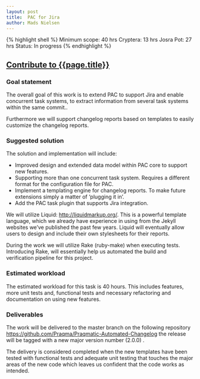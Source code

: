 ```yaml
---
layout: post
title:  PAC for Jira
author: Mads Nielsen
---
```



{% highlight shell %}
Minimum scope:   40 hrs
Cryptera:        13 hrs
Josra Pot:       27 hrs
Status:          In progress
{% endhighlight %}

## [Contribute to {{page.title}}](/sow/)

### Goal statement

The overall goal of this work is to extend PAC to support Jira and enable concurrent task systems, to extract information from several task systems within the same commit..

Furthermore we will support changelog reports based on templates to easily customize the changelog reports.

### Suggested solution

The solution and implementation will include:

- Improved design and extended data model within PAC core to support new features.
- Supporting more than one concurrent task system. Requires a different format for the configuration file for PAC.
- Implement a templating engine for changelog reports. To make future extensions simply a matter of ‘plugging it in’.
- Add the PAC task plugin that supports Jira integration.

We will utilize Liquid: http://liquidmarkup.org/. This is a powerful template language, which we already have experience in using from the Jekyll websites we’ve published the past few years. Liquid will eventually allow users to design and include  their own stylesheets for their reports.

During the work we will utilize Rake (ruby-make) when executing tests. Introducing Rake, will essentially help us automated the build and verification pipeline for this project.


### Estimated workload

The estimated workload for this task is 40 hours. This includes features, more unit tests and, functional tests and necessary refactoring and documentation on using new features.

### Deliverables

The work will be delivered to the master branch on the following repository
https://github.com/Praqma/Praqmatic-Automated-Changelog the release will be tagged with a new major version number (2.0.0) .

The delivery is considered completed when the new templates have been tested with functional tests and adequate unit testing that touches the major areas of the new code which leaves us confident that the code works as intended.
